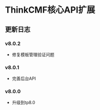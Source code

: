 ThinkCMF核心API扩展
===============

## 更新日志
### v8.0.2
* 修复模板管理验证问题

### v8.0.1
* 完善后台API

### v8.0.0
* 升级到tp8.0
